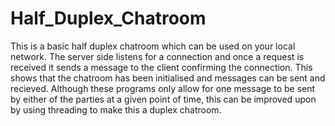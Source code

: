 # Half_Duplex_Chatroom
This is a basic half duplex chatroom which can be used on your local network. The server side listens for a connection and
once a request is received it sends a message to the client confirming the connection. This shows that the chatroom has been
initialised and messages can be sent and recieved. 
Although these programs only allow for one message to be sent by either of the parties at a given point of time, this can be
improved upon by using threading to make this a duplex chatroom.
